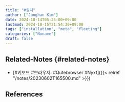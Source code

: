 ```yaml
---
title: "#설치"
author: ["Junghan Kim"]
date: 2024-10-14T05:25:00+09:00
lastmod: 2024-10-15T21:54:30+09:00
tags: ["installation", "meta", "fleeting"]
categories: ["Noname"]
draft: false
---
```


<!--more-->


## Related-Notes {#related-notes}

-   [#키보드 #브라우저: #Qutebrowser #Nyxt]({{< relref "/notes/20230602T165500.md" >}})

## References

<style>.csl-entry{text-indent: -1.5em; margin-left: 1.5em;}</style><div class="csl-bib-body">
</div>
